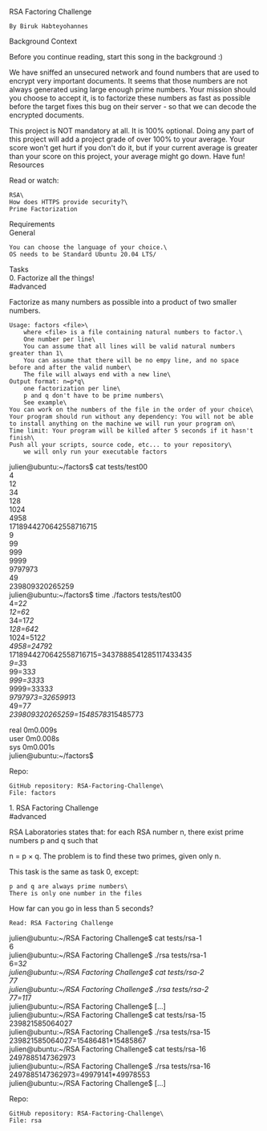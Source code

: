 RSA Factoring Challenge

    By Biruk Habteyohannes 

Background Context

Before you continue reading, start this song in the background :)

We have sniffed an unsecured network and found numbers that are used to encrypt very important documents. It seems that those numbers are not always generated using large enough prime numbers. Your mission should you choose to accept it, is to factorize these numbers as fast as possible before the target fixes this bug on their server - so that we can decode the encrypted documents.

This project is NOT mandatory at all. It is 100% optional. Doing any part of this project will add a project grade of over 100% to your average. Your score won't get hurt if you don't do it, but if your current average is greater than your score on this project, your average might go down. Have fun!\
Resources

Read or watch:

    RSA\
    How does HTTPS provide security?\
    Prime Factorization

Requirements\
General

    You can choose the language of your choice.\
    OS needs to be Standard Ubuntu 20.04 LTS/

Tasks\
0\. Factorize all the things!\
#advanced

Factorize as many numbers as possible into a product of two smaller numbers.

    Usage: factors <file>\
        where <file> is a file containing natural numbers to factor.\
        One number per line\
        You can assume that all lines will be valid natural numbers greater than 1\
        You can assume that there will be no empy line, and no space before and after the valid number\
        The file will always end with a new line\
    Output format: n=p*q\
        one factorization per line\
        p and q don't have to be prime numbers\
        See example\
    You can work on the numbers of the file in the order of your choice\
    Your program should run without any dependency: You will not be able to install anything on the machine we will run your program on\
    Time limit: Your program will be killed after 5 seconds if it hasn't finish\
    Push all your scripts, source code, etc... to your repository\
        we will only run your executable factors

julien@ubuntu:~/factors$ cat tests/test00\
4\
12\
34\
128\
1024\
4958\
1718944270642558716715\
9\
99\
999\
9999\
9797973\
49\
239809320265259\
julien@ubuntu:~/factors$ time ./factors tests/test00\
4=2*2\
12=6*2\
34=17*2\
128=64*2\
1024=512*2\
4958=2479*2\
1718944270642558716715=343788854128511743343*5\
9=3*3\
99=33*3\
999=333*3\
9999=3333*3\
9797973=3265991*3\
49=7*7\
239809320265259=15485783*15485773

real    0m0.009s\
user    0m0.008s\
sys 0m0.001s\
julien@ubuntu:~/factors$

Repo:

    GitHub repository: RSA-Factoring-Challenge\
    File: factors

1\. RSA Factoring Challenge\
#advanced

RSA Laboratories states that: for each RSA number n, there exist prime numbers p and q such that

n = p × q. The problem is to find these two primes, given only n.

This task is the same as task 0, except:

    p and q are always prime numbers\
    There is only one number in the files

How far can you go in less than 5 seconds?

    Read: RSA Factoring Challenge

julien@ubuntu:~/RSA Factoring Challenge$ cat tests/rsa-1\
6\
julien@ubuntu:~/RSA Factoring Challenge$ ./rsa tests/rsa-1\
6=3*2\
julien@ubuntu:~/RSA Factoring Challenge$ cat tests/rsa-2\
77\
julien@ubuntu:~/RSA Factoring Challenge$ ./rsa tests/rsa-2\
77=11*7\
julien@ubuntu:~/RSA Factoring Challenge$ [...]\
julien@ubuntu:~/RSA Factoring Challenge$ cat tests/rsa-15\
239821585064027\
julien@ubuntu:~/RSA Factoring Challenge$ ./rsa tests/rsa-15\
239821585064027=15486481*15485867\
julien@ubuntu:~/RSA Factoring Challenge$ cat tests/rsa-16\
2497885147362973\
julien@ubuntu:~/RSA Factoring Challenge$ ./rsa tests/rsa-16\
2497885147362973=49979141*49978553\
julien@ubuntu:~/RSA Factoring Challenge$ [...]

Repo:

    GitHub repository: RSA-Factoring-Challenge\
    File: rsa
